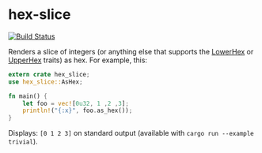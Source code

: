 # hex-slice

[![Build Status](https://travis-ci.org/cstorey/hex-slice.svg?branch=master)](https://travis-ci.org/cstorey/hex-slice)

Renders a slice of integers (or anything else that supports the
[LowerHex](https://doc.rust-lang.org/std/fmt/trait.LowerHex.html) or [UpperHex](https://doc.rust-lang.org/std/fmt/trait.UpperHex.html) traits) as hex. For example, this:

```rust
extern crate hex_slice;
use hex_slice::AsHex;

fn main() {
    let foo = vec![0u32, 1 ,2 ,3];
    println!("{:x}", foo.as_hex());
}
```

Displays: `[0 1 2 3]` on standard output (available with `cargo run --example trivial`).
